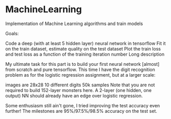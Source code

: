 # MachineLearning
Implementation of Machine Learning algorithms and train models 


Goals:

Code a deep (with at least 5 hidden layer) neural network in tensorflow
Fit it on the train dataset, estimate quality on the test dataset
Plot the train loss and test loss as a function of the training iteration number
Long description

My ultimate task for this part is to build your first neural network [almost] from scratch and pure tensorflow. This time I have the digit recognition problem as for the logistic regression assignment, but at a larger scale:

images are  28x28
10 different digits
50k samples
Note that you are not required to build 152-layer monsters here. A 2-layer (one hidden, one output) NN should already have an edge over logistic regression.

Some enthusiasm still ain't gone, I tried improving the test accuracy even further! The milestones are 95%/97.5%/98.5% accuracy on the test set.

